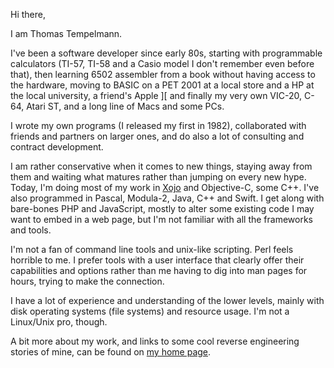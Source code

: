 Hi there,

I am Thomas Tempelmann.

I've been a software developer since early 80s, starting with programmable calculators (TI-57, TI-58 and a Casio model I don't remember even before that), then learning 6502 assembler from a book without having access to the hardware, moving to BASIC on a PET 2001 at a local store and a HP at the local university, a friend's Apple \]\[ and finally my very own VIC-20, C-64, Atari ST, and a long line of Macs and some PCs.

I wrote my own programs (I released my first in 1982), collaborated with friends and partners on larger ones, and do also a lot of consulting and contract development.

I am rather conservative when it comes to new things, staying away from them and waiting what matures rather than jumping on every new hype. Today, I'm doing most of my work in [Xojo](http://xojo.com) and Objective-C, some C++. I've also programmed in Pascal, Modula-2, Java, C++ and Swift. I get along with bare-bones PHP and JavaScript, mostly to alter some existing code I may want to embed in a web page, but I'm not familiar with all the frameworks and tools.

I'm not a fan of command line tools and unix-like scripting. Perl feels horrible to me. I prefer tools with a user interface that clearly offer their capabilities and options rather than me having to dig into man pages for hours, trying to make the connection.

I have a lot of experience and understanding of the lower levels, mainly with disk operating systems (file systems) and resource usage. I'm not a Linux/Unix pro, though.

A bit more about my work, and links to some cool reverse engineering stories of mine, can be found on [my home page](http://www.tempel.org/AboutThomasTempelmann).


<!--
**tempelmann/tempelmann** is a ✨ _special_ ✨ repository because its `README.md` (this file) appears on your GitHub profile.

Here are some ideas to get you started:

- 🔭 I’m currently working on ...
- 🌱 I’m currently learning ...
- 👯 I’m looking to collaborate on ...
- 🤔 I’m looking for help with ...
- 💬 Ask me about ...
- 📫 How to reach me: ...
- 😄 Pronouns: ...
- ⚡ Fun fact: ...
-->
